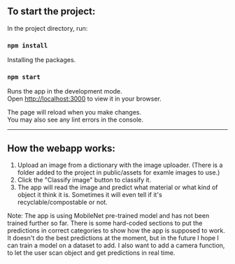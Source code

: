 
## To start the project:

In the project directory, run:

### `npm install`

Installing the packages.

### `npm start`

Runs the app in the development mode.\
Open [http://localhost:3000](http://localhost:3000) to view it in your browser.

The page will reload when you make changes.\
You may also see any lint errors in the console.

---

## How the webapp works:

1. Upload an image from a dictionary with the image uploader. (There is a folder added to the project in public/assets for examle images to use.)
2. Click the "Classify image" button to classify it. 
3. The app will read the image and predict what material or what kind of object it think it is. Sometimes it will even tell if it's recyclable/compostable or not.

Note:
The app is using MobileNet pre-trained model and has not been trained further so far. There is some hard-coded sections to put the predictions in correct categories to show how the app is supposed to work. It doesn't do the best predictions at the moment, but in the future I hope I can train a model on a dataset to add. I also want to add a camera function, to let the user scan object and get predictions in real time.
